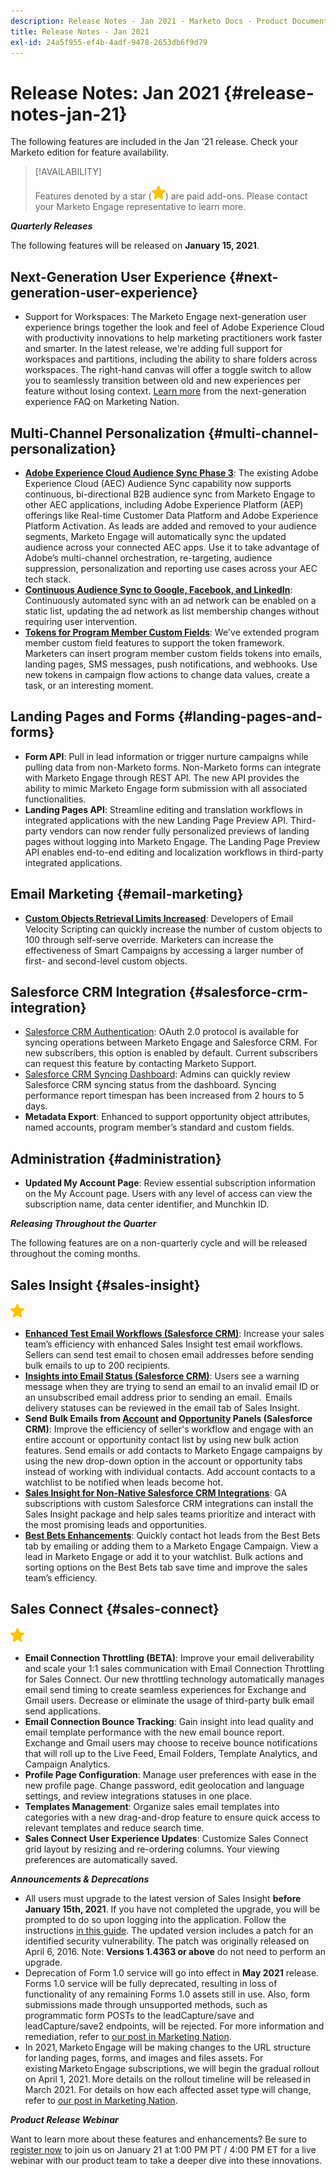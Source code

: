 ```yaml
---
description: Release Notes - Jan 2021 - Marketo Docs - Product Documentation
title: Release Notes - Jan 2021
exl-id: 24a5f955-ef4b-4adf-9478-2653db6f9d79
---
```

# Release Notes: Jan 2021 {#release-notes-jan-21}

The following features are included in the Jan '21 release. Check your Marketo edition for feature availability.

>[!AVAILABILITY]
>
>Features denoted by a star (![(star)](assets/yellow-star.png)) are paid add-ons. Please contact your Marketo Engage representative to learn more.

**_Quarterly Releases_**

The following features will be released on **January 15, 2021**.

## Next-Generation User Experience {#next-generation-user-experience}

* Support for Workspaces: The Marketo Engage next-generation user experience brings together the look and feel of Adobe Experience Cloud with productivity innovations to help marketing practitioners work faster and smarter. In the latest release, we're adding full support for workspaces and partitions, including the ability to share folders across workspaces. The right-hand canvas will offer a toggle switch to allow you to seamlessly transition between old and new experiences per feature without losing context. [Learn more](https://nation.marketo.com/t5/The-modern-ux/modern-ux-FAQ/ba-p/307124) from the next-generation experience FAQ on Marketing Nation.

## Multi-Channel Personalization {#multi-channel-personalization}

* **[Adobe Experience Cloud Audience Sync Phase 3](/help/marketo/product-docs/core-marketo-concepts/smart-lists-and-static-lists/static-lists/send-a-list-to-adobe-experience-cloud.md)**: The existing Adobe Experience Cloud (AEC) Audience Sync capability now supports continuous, bi-directional B2B audience sync from Marketo Engage to other AEC applications, including Adobe Experience Platform (AEP) offerings like Real-time Customer Data Platform and Adobe Experience Platform Activation.  As leads are added and removed to your audience segments, Marketo Engage will automatically sync the updated audience across your connected AEC apps. Use it to take advantage of Adobe’s multi-channel orchestration, re-targeting, audience suppression, personalization and reporting use cases across your AEC tech stack.
* **[Continuous Audience Sync to Google, Facebook, and LinkedIn](/help/marketo/product-docs/demand-generation/ad-network-integrations/send-a-list-to-an-ad-network.md)**: Continuously automated sync with an ad network can be enabled on a static list, updating the ad network as list membership changes without requiring user intervention.
* **[Tokens for Program Member Custom Fields](/help/marketo/product-docs/core-marketo-concepts/programs/tokens/program-member-custom-field-tokens.md)**: We've extended program member custom field features to support the token framework. Marketers can insert program member custom fields tokens into emails, landing pages, SMS messages, push notifications, and webhooks. Use new tokens in campaign flow actions to change data values, create a task, or an interesting moment.

## Landing Pages and Forms {#landing-pages-and-forms}

* **Form API**: Pull in lead information or trigger nurture campaigns while pulling data from non-Marketo forms. Non-Marketo forms can integrate with Marketo Engage through REST API. The new API provides the ability to mimic Marketo Engage form submission with all associated functionalities.
* **Landing Pages API**: Streamline editing and translation workflows in integrated applications with the new Landing Page Preview API. Third-party vendors can now render fully personalized previews of landing pages without logging into Marketo Engage.  The Landing Page Preview API enables end-to-end editing and localization workflows in third-party integrated applications.

## Email Marketing {#email-marketing}

* **[Custom Objects Retrieval Limits Increased](/help/marketo/product-docs/administration/email-setup/change-custom-object-retrieval-limits-in-velocity-scripting.md)**: Developers of Email Velocity Scripting can quickly increase the number of custom objects to 100 through self-serve override. Marketers can increase the effectiveness of Smart Campaigns by accessing a larger number of first- and second-level custom objects.

## Salesforce CRM Integration {#salesforce-crm-integration}

* [Salesforce CRM Authentication](/help/marketo/product-docs/crm-sync/salesforce-sync/log-in-using-oauth-2-0.md): OAuth 2.0 protocol is available for syncing operations between Marketo Engage and Salesforce CRM. For new subscribers, this option is enabled by default. Current subscribers can request this feature by contacting Marketo Support.
* [Salesforce CRM Syncing Dashboard](/help/marketo/product-docs/crm-sync/salesforce-sync/salesforce-sync-errors.md): Admins can quickly review Salesforce CRM syncing status from the dashboard. Syncing performance report timespan has been increased from 2 hours to 5 days.
* **Metadata Export**: Enhanced to support opportunity object attributes, named accounts, program member’s standard and custom fields.

## Administration {#administration}

* **Updated My Account Page**: Review essential subscription information on the My Account page. Users with any level of access can view the subscription name, data center identifier, and Munchkin ID.

**_Releasing Throughout the Quarter_**

The following features are on a non-quarterly cycle and will be released throughout the coming months.

## Sales Insight {#sales-insight}

![(star)](assets/yellow-star.png)

* **[Enhanced Test Email Workflows (Salesforce CRM)](/help/marketo/product-docs/marketo-sales-insight/msi-for-salesforce/features/actions-in-the-msi-panel/send-marketo-email/send-a-test-email.md)**: Increase your sales team’s efficiency with enhanced Sales Insight test email workflows. Sellers can send test email to chosen email addresses before sending bulk emails to up to 200 recipients.
* **[Insights into Email Status (Salesforce CRM)](/help/marketo/product-docs/marketo-sales-insight/msi-for-salesforce/features/tabs-in-the-msi-panel/email-tab.md)**: Users see a warning message when they are trying to send an email to an invalid email ID or an unsubscribed email address prior to sending an email.  Emails delivery statuses can be reviewed in the email tab of Sales Insight.
* **Send Bulk Emails from [Account](/help/marketo/product-docs/marketo-sales-insight/msi-for-salesforce/features/msi-feature-overview.md#account-layout) and [Opportunity](/help/marketo/product-docs/marketo-sales-insight/msi-for-salesforce/features/msi-feature-overview.md#opportunity-layout) Panels (Salesforce CRM)**: Improve the efficiency of seller's workflow and engage with an entire account or opportunity contact list by using new bulk action features. Send emails or add contacts to Marketo Engage campaigns by using the new drop-down option in the account or opportunity tabs instead of working with individual contacts. Add account contacts to a watchlist to be notified when leads become hot.
* **[Sales Insight for Non-Native Salesforce CRM Integrations](/help/marketo/product-docs/marketo-sales-insight/sales-insight-for-non-native-salesforce-integrations.md)**: GA subscriptions with custom Salesforce CRM integrations can install the Sales Insight package and help sales teams prioritize and interact with the most promising leads and opportunities.
* **[Best Bets Enhancements](/help/marketo/product-docs/marketo-sales-insight/msi-for-salesforce/features/marketo-tab/best-bets.md)**: Quickly contact hot leads from the Best Bets tab by emailing or adding them to a Marketo Engage Campaign. View a lead in Marketo Engage or add it to your watchlist. Bulk actions and sorting options on the Best Bets tab save time and improve the sales team’s efficiency.

## Sales Connect {#sales-connect}

![(star)](assets/yellow-star.png)

* **Email Connection Throttling (BETA)**: Improve your email deliverability and scale your 1:1 sales communication with Email Connection Throttling for Sales Connect. Our new throttling technology automatically manages email send timing to create seamless experiences for Exchange and Gmail users. Decrease or eliminate the usage of third-party bulk email send applications.
* **Email Connection Bounce Tracking**: Gain insight into lead quality and email template performance with the new email bounce report. Exchange and Gmail users may choose to receive bounce notifications that will roll up to the Live Feed, Email Folders, Template Analytics, and Campaign Analytics.
* **Profile Page Configuration**: Manage user preferences with ease in the new profile page. Change password, edit geolocation and language settings, and review integrations statuses in one place.
* **Templates Management**: Organize sales email templates into categories with a new drag-and-drop feature to ensure quick access to relevant templates and reduce search time.
* **Sales Connect User Experience Updates**: Customize Sales Connect grid layout by resizing and re-ordering columns. Your viewing preferences are automatically saved.

**_Announcements & Deprecations_**

* All users must upgrade to the latest version of Sales Insight **before January 15th, 2021**. If you have not completed the upgrade, you will be prompted to do so upon logging into the application. Follow the instructions [in this guide](/help/marketo/product-docs/marketo-sales-insight/msi-for-salesforce/upgrading/upgrading-your-msi-package.md). The updated version includes a patch for an identified security vulnerability. The patch was originally released on April 6, 2016. Note: **Versions 1.4363 or above** do not need to perform an upgrade.
* Deprecation of Form 1.0 service will go into effect in **May 2021** release. Forms 1.0 service will be fully deprecated, resulting in loss of functionality of any remaining Forms 1.0 assets still in use. Also, form submissions made through unsupported methods, such as programmatic form POSTs to the leadCapture/save and leadCapture/save2 endpoints, will be rejected. For more information and remediation, refer to [our post in Marketing Nation](https://nation.marketo.com/t5/Product-Documents/Upcoming-Changes-to-the-Marketo-Engage-Form-Platform/ta-p/306631).
* In 2021, Marketo Engage will be making changes to the URL structure for landing pages, forms, and images and files assets. For existing Marketo Engage subscriptions, we will begin the gradual rollout on April 1, 2021. More details on the rollout timeline will be released in March 2021. For details on how each affected asset type will change, refer to [our post in Marketing Nation](https://nation.marketo.com/t5/Product-Documents/Upcoming-Changes-to-Design-Studio-URLs/ta-p/306632).

**_Product Release Webinar_**

Want to learn more about these features and enhancements? Be sure to [register now](https://engage.marketo.com/January_21_Release_Webinar_Registration.html) to join us on January 21 at 1:00 PM PT / 4:00 PM ET for a live webinar with our product team to take a deeper dive into these innovations.

